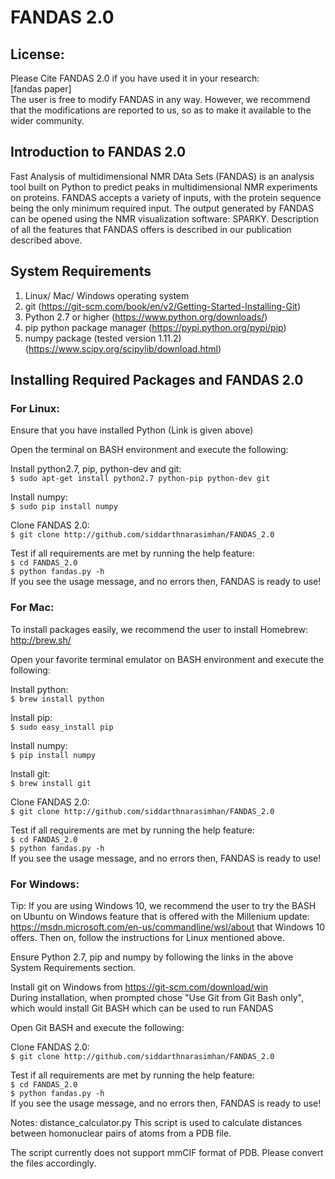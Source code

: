 # FANDAS 2.0

## License:
Please Cite FANDAS 2.0 if you have used it in your research:  
[fandas paper]  
The user is free to modify FANDAS in any way. However, we recommend that the modifications are 
reported to us, so as to make it available to the wider community.  
  
## Introduction to FANDAS 2.0

Fast Analysis of multidimensional NMR DAta Sets (FANDAS) is an analysis tool
 built on Python to predict peaks in multidimensional NMR experiments on proteins.
 FANDAS accepts a variety of inputs, with the protein sequence being the only minimum
 required input. The output generated by FANDAS can be opened using the NMR visualization 
software: SPARKY. Description of all the features that FANDAS offers is described in our 
publication described above.

## System Requirements

1. Linux/ Mac/ Windows operating system  
2. git (https://git-scm.com/book/en/v2/Getting-Started-Installing-Git)  
3. Python 2.7 or higher (https://www.python.org/downloads/)  
4. pip python package manager (https://pypi.python.org/pypi/pip)  
5. numpy package (tested version 1.11.2) (https://www.scipy.org/scipylib/download.html)  

## Installing Required Packages and FANDAS 2.0

### For Linux:  
Ensure that you have installed Python (Link is given above)  
  
Open the terminal on BASH environment and execute the following:
  
Install python2.7, pip, python-dev and git:  
`$ sudo apt-get install python2.7 python-pip python-dev git`  
  
Install numpy:  
`$ sudo pip install numpy`  
  
Clone FANDAS 2.0:  
`$ git clone http://github.com/siddarthnarasimhan/FANDAS_2.0`  
  
Test if all requirements are met by running the help feature:  
`$ cd FANDAS_2.0`    
`$ python fandas.py -h`  
If you see the usage message, and no errors then, FANDAS is ready to use!  
  
### For Mac:  
To install packages easily, we recommend the user to install Homebrew: http://brew.sh/  
  
Open your favorite terminal emulator on BASH environment and execute the following:  
  
Install python:  
`$ brew install python`  
  
Install pip:  
`$ sudo easy_install pip`  
  
Install numpy:  
`$ pip install numpy`  
  
Install git:  
`$ brew install git`  
  

Clone FANDAS 2.0:  
`$ git clone http://github.com/siddarthnarasimhan/FANDAS_2.0`  
  
Test if all requirements are met by running the help feature:  
`$ cd FANDAS_2.0`    
`$ python fandas.py -h`  
If you see the usage message, and no errors then, FANDAS is ready to use!  
  
### For Windows:
Tip: If you are using Windows 10, we recommend the user to try the BASH on Ubuntu on
 Windows feature that is offered with the Millenium update: https://msdn.microsoft.com/en-us/commandline/wsl/about 
that Windows 10 offers. Then on, follow the instructions for Linux mentioned above.  
  
Ensure Python 2.7, pip and numpy by following the links in the above System Requirements section.  
  
Install git on Windows from https://git-scm.com/download/win  
During installation, when prompted chose "Use Git from Git Bash only", which would install Git BASH which can be used to run FANDAS  
  
Open Git BASH and execute the following:  
  
Clone FANDAS 2.0:  
`$ git clone http://github.com/siddarthnarasimhan/FANDAS_2.0`  
  
Test if all requirements are met by running the help feature:  
`$ cd FANDAS_2.0`    
`$ python fandas.py -h`  
If you see the usage message, and no errors then, FANDAS is ready to use!  

Notes: distance_calculator.py
This script is used to calculate distances between homonuclear pairs of atoms from a PDB file.  

The script currently does not support mmCIF format of PDB. Please convert the files accordingly.
